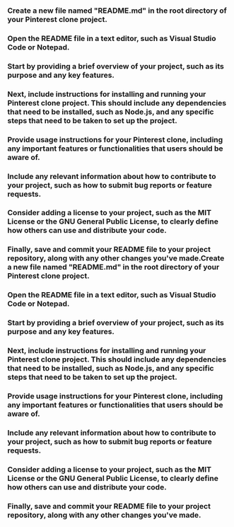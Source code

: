 ### Create a new file named "README.md" in the root directory of your Pinterest clone project.

### Open the README file in a text editor, such as Visual Studio Code or Notepad.

### Start by providing a brief overview of your project, such as its purpose and any key features.

### Next, include instructions for installing and running your Pinterest clone project. This should include any dependencies that need to be installed, such as Node.js, and any specific steps that need to be taken to set up the project.

### Provide usage instructions for your Pinterest clone, including any important features or functionalities that users should be aware of.

### Include any relevant information about how to contribute to your project, such as how to submit bug reports or feature requests.

### Consider adding a license to your project, such as the MIT License or the GNU General Public License, to clearly define how others can use and distribute your code.

### Finally, save and commit your README file to your project repository, along with any other changes you've made.Create a new file named "README.md" in the root directory of your Pinterest clone project.

### Open the README file in a text editor, such as Visual Studio Code or Notepad.

### Start by providing a brief overview of your project, such as its purpose and any key features.

### Next, include instructions for installing and running your Pinterest clone project. This should include any dependencies that need to be installed, such as Node.js, and any specific steps that need to be taken to set up the project.

### Provide usage instructions for your Pinterest clone, including any important features or functionalities that users should be aware of.

### Include any relevant information about how to contribute to your project, such as how to submit bug reports or feature requests.

### Consider adding a license to your project, such as the MIT License or the GNU General Public License, to clearly define how others can use and distribute your code.

### Finally, save and commit your README file to your project repository, along with any other changes you've made.